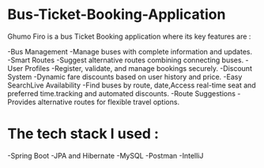 # Bus-Ticket-Booking-Application

Ghumo Firo is a bus Ticket Booking application  where its key features  are :

-Bus Management
-Manage buses with complete information and updates.
-Smart Routes
-Suggest alternative routes combining connecting buses.
-User Profiles
-Register, validate, and manage bookings securely.
-Discount System
-Dynamic fare discounts based on user history and price.
-Easy SearchLive Availability
-Find buses by route, date,Access real-time seat
and preferred time.tracking and automated
discounts.
-Route Suggestions
-Provides alternative routes for flexible travel options.


# The tech stack I used :
-Spring Boot
-JPA and Hibernate
-MySQL
-Postman 
-IntelliJ

